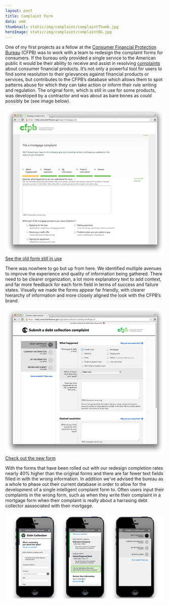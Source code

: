 ```yaml
---
layout: post
title: Complaint Form
data: web
thumbnail: static/img/complaint/complaintThumb.jpg
heroImage: static/img/complaint/complaintBG.jpg
---
```


<p>One of my first projects as a fellow at the <a class="theme-txt-orange" href="http://www.consumerfinance.gov/">Consumer Financial Protection Bureau</a> (CFPB) was to work with a team to redesign the complaint forms for consumers. If the bureau only provided a single service to the American public it would be their ability to receive and assist in resolving <a class="theme-txt-orange" href="http://www.consumerfinance.gov/complaint/">complaints</a> about consumer financial products. It’s not only a powerful tool for users to find some resolution to their grievances against financial products or services, but contributes to the CFPB’s database which allows them to spot patterns abuse for which they can take action or inform their rule writing and regulation. The original form, which is still in use for some products, was developed by a contractor and was about as bare bones as could possibly be (see image below).</p>

<a href="static/img/complaint/oldform.jpg"><img alt="CFPB old complaint form" src="static/img/complaint/oldform.jpg"></a>
<a class="theme-txt-orange" href="https://help.consumerfinance.gov/app/mortgage/ask">See the old form still in use</a>

<p>There was nowhere to go but up from here. We identified multiple avenues to improve the experience and quality of information being gathered. There need to be clearer organization, a lot more explanatory text to add context, and far more feedback for each form field in terms of success and failure states. Visually we made the forms appear far friendly, with clearer hierarchy of information and more closely aligned the look with the CFPB’s brand. </p>

<a href="static/img/complaint/newform.jpg"><img alt="CFPB new complaint form" src="static/img/complaint/newform.jpg"></a>
<a class="theme-txt-orange" href="https://help.consumerfinance.gov/app/debtcollection/ask#currentPage=0">Check out the new form</a>

<p>With the forms that have been rolled out with our redesign completion rates nearly 40% higher than the original forms and there are far fewer text fields filled in with the wrong information. In addition we've advised the bureau as a whole to phase out their current database in order to allow for the development of a single intelligent complaint form to. Often users input their complaints in the wrong form, such as when they write their complaint in a mortgage form when their complaint is really about a harrasing debt collector aassociated with their mortgage.</p>

<a href="static/img/complaint/complaintMobile.jpg"><img alt="CFPB new complaint form" src="static/img/complaint/complaintMobile.jpg"></a>